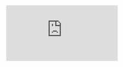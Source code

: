 <figure><embed src="https://wakatime.com/share/@c6f24b18-dc8e-4105-b084-7ecfe3271165/6be99f00-c6b1-4f50-956b-c64b7b9f5a4c.svg"></embed></figure>
